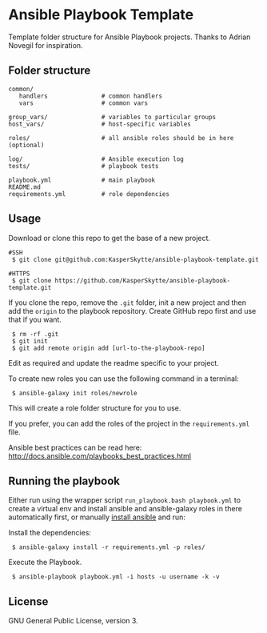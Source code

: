 # Ansible Playbook Template

Template folder structure for Ansible Playbook projects. Thanks to Adrian Novegil for inspiration.


## Folder structure

````
common/                   
   handlers               # common handlers
   vars                   # common vars

group_vars/               # variables to particular groups
host_vars/                # host-specific variables

roles/                    # all ansible roles should be in here
(optional)

log/                      # Ansible execution log
tests/                    # playbook tests

playbook.yml              # main playbook
README.md
requirements.yml          # role dependencies
````

## Usage

Download or clone this repo to get the base of a new project.

```
#SSH
 $ git clone git@github.com:KasperSkytte/ansible-playbook-template.git

#HTTPS
 $ git clone https://github.com/KasperSkytte/ansible-playbook-template.git
```

If you clone the repo, remove the ```.git``` folder, init a new project and then add the ```origin``` to the playbook repository. Create GitHub repo first and use that if you want.

```
 $ rm -rf .git
 $ git init
 $ git add remote origin add [url-to-the-playbook-repo]
```

Edit as required and update the readme specific to your project.

To create new roles you can use the following command in a terminal:

```
 $ ansible-galaxy init roles/newrole
```

This will create a role folder structure for you to use.

If you prefer, you can add the roles of the project in the ```requirements.yml``` file.

Ansible best practices can be read here: http://docs.ansible.com/playbooks_best_practices.html

## Running the playbook

Either run using the wrapper script `run_playbook.bash playbook.yml` to create a virtual env 
and install ansible and ansible-galaxy roles in there automatically first, or manually [install ansible](https://docs.ansible.com/ansible/latest/installation_guide/intro_installation.html) and run:

Install the dependencies:

```
 $ ansible-galaxy install -r requirements.yml -p roles/
```

Execute the Playbook.

```
 $ ansible-playbook playbook.yml -i hosts -u username -k -v
```

## License

GNU General Public License, version 3.
